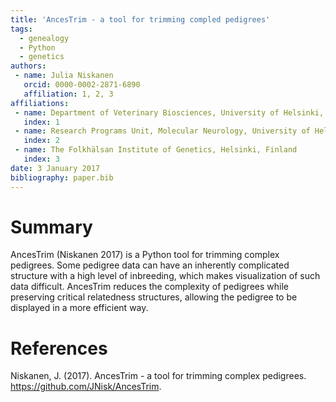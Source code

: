 ```yaml
---
title: 'AncesTrim - a tool for trimming compled pedigrees'
tags:
  - genealogy
  - Python
  - genetics
authors:
 - name: Julia Niskanen
   orcid: 0000-0002-2871-6890
   affiliation: 1, 2, 3
affiliations:
 - name: Department of Veterinary Biosciences, University of Helsinki, Helsinki, Finland
   index: 1
 - name: Research Programs Unit, Molecular Neurology, University of Helsinki, Helsinki, Finland
   index: 2
 - name: The Folkhälsan Institute of Genetics, Helsinki, Finland
   index: 3
date: 3 January 2017
bibliography: paper.bib
---
```


# Summary

AncesTrim (Niskanen 2017) is a Python tool for trimming complex pedigrees. Some pedigree data
can have an inherently complicated structure with a high level of inbreeding, which makes
visualization of such data difficult. AncesTrim reduces the complexity of pedigrees while
preserving critical relatedness structures, allowing the pedigree to be displayed in a more
efficient way.

# References

Niskanen, J. (2017). AncesTrim - a tool for trimming complex pedigrees. https://github.com/JNisk/AncesTrim.
